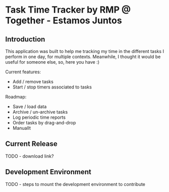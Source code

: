 # Task Time Tracker by RMP @ Together - Estamos Juntos

## Introduction
This application was built to help me tracking my time
in the different tasks I perform in one day, for multiple contexts.
Meanwhile, I thought it would be useful for someone else, so, here you have :)

Current features:
* Add / remove tasks
* Start / stop timers associated to tasks

Roadmap:
* Save / load data
* Archive / un-archive tasks
* Log periodic time reports
* Order tasks by drag-and-drop
* Manuallt

## Current Release

TODO - download link?


## Development Environment

TODO - steps to mount the development environment to contribute

